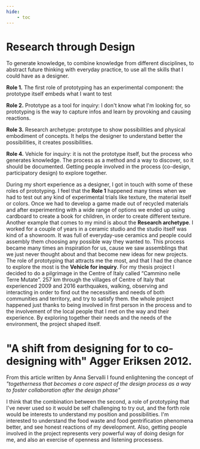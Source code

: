 ```yaml
---
hide:
    - toc
---
```


# Research through Design



To generate knowledge, to combine knowledge from different disciplines, to abstract future thinking with everyday practice, to use all the skills that I could have as a designer.

**Role 1.**
The first role of prototyping has an experimental component: the prototype itself embeds what I want to test

**Role 2.**
Prototype as a tool for inquiry: I don't know what I'm looking for, so prototyping is the way to capture infos and learn by provoking and causing reactions.

**Role 3.**
Research archetype: prototype to show possibilities and physical embodiment of concepts. It helps the designer to understand better the possibilities, it creates possibilities.

**Role 4.**
Vehicle for inquiry: it is not the prototype itself, but the process who generates knowledge. The process as a method and a way to discover, so it should be documented. Getting people involved in the process (co-design, participatory design) to explore together.


During my short experience as a designer, I got in touch with some of these roles of prototyping. I feel that the **Role 1** happened many times when we had to test out any kind of experimental trials like texture, the material itself or colors. Once we had to develop a game made out of recycled materials and after experimenting with a wide range of options we ended up using cardboard to create a book for children, in order to create different texture.
Another example that comes to my mind is about the **Research archetype**. I worked for a couple of years in a ceramic studio and the studio itself was kind of a showroom. It was full of everyday-use ceramics and people could assembly them choosing any possible way they wanted to. This process became many times an inspiration for us, cause we saw assemblings that we just never thought about and that become new ideas for new projects.
The role of prototyping that attracts me the most, and that I had the chance to explore the most is the **Vehicle for inquiry**. For my thesis project I decided to do a pilgrimage in the Centre of Italy called “Cammino nelle Terre Mutate”. 257 km through the villages of Centre of Italy that experienced 2009 and 2016 earthquakes, walking, observing and interacting in order to find out the necessities and needs of both communities and territory, and try to satisfy them.
the whole project happened just thanks to being involved in first person in the process and to the involvement of the local people that I met on the way and their experience. By exploring together their needs and the needs of the environment, the project shaped itself.

# "A shift from designing for to co-designing with" Agger Eriksen 2012.
From this article written by Anna Servalli I found enlightening the concept of *"togetherness that becomes a core aspect of the design process as a way to foster collaboration after the design phase"*

I think that the combination between the second, a role of prototyping that I've never used so it would be self challenging to try out, and the forth role would be interests to understand my position and possibilities. I'm interested to understand the food waste and food gentrification phenomena better, and see honest reactions of my development. Also, getting people involved in the project represents very powerful way of doing design for me, and also an exercise of openness and listening processess. 
